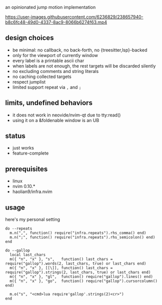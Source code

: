 an opinionated jump motion implementation

https://user-images.githubusercontent.com/6236829/238657940-b8c6fc48-49d0-4337-8ac9-8066b6274f63.mp4

## design choices
* be minimal: no callback, no back-forth, no {treesitter,lsp}-backed
* only for the viewport of currently window
* every label is a printable ascii char
* when labels are not enough, the rest targets will be discarded silently
* no excluding comments and string literals
* no caching collected targets
* respect jumplist
* limited support repeat via `,` and `;`

## limits, undefined behaviors
* it does not work in neovide/nvim-qt due to tty:read()
* using it on a &foldenable window is an UB

## status
* just works
* feature-complete

## prerequisites
* linux
* nvim 0.10.*
* haolian9/infra.nvim

## usage

here's my personal setting

```
do --repeats
  m.n(",", function() require("infra.repeats").rhs_comma() end)
  m.n(";", function() require("infra.repeats").rhs_semicolon() end)
end

do --gallop
  local last_chars
  m({ "n", "x" }, "s",   function() last_chars = require("gallop").words(2, last_chars, true) or last_chars end)
  m({ "n", "x" }, [[\]], function() last_chars = require("gallop").strings(2, last_chars, true) or last_chars end)
  m({ "n", "x" }, "gl",  function() require("gallop").lines() end)
  m({ "n", "x" }, "go",  function() require("gallop").cursorcolumn() end)

  m.o("s", "<cmd>lua require'gallop'.strings(2)<cr>")
end
```
